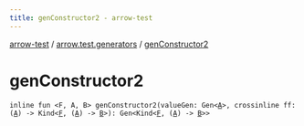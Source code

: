 ```yaml
---
title: genConstructor2 - arrow-test
---
```


[arrow-test](../index.html) / [arrow.test.generators](index.html) / [genConstructor2](./gen-constructor2.html)

# genConstructor2

`inline fun <F, A, B> genConstructor2(valueGen: Gen<`[`A`](gen-constructor2.html#A)`>, crossinline ff: (`[`A`](gen-constructor2.html#A)`) -> Kind<`[`F`](gen-constructor2.html#F)`, (`[`A`](gen-constructor2.html#A)`) -> `[`B`](gen-constructor2.html#B)`>): Gen<Kind<`[`F`](gen-constructor2.html#F)`, (`[`A`](gen-constructor2.html#A)`) -> `[`B`](gen-constructor2.html#B)`>>`